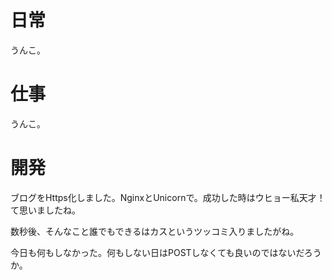 # 日常

うんこ。

# 仕事

うんこ。

# 開発

ブログをHttps化しました。NginxとUnicornで。成功した時はウヒョー私天才！て思いましたね。

数秒後、そんなこと誰でもできるはカスというツッコミ入りましたがね。

今日も何もしなかった。何もしない日はPOSTしなくても良いのではないだろうか。
